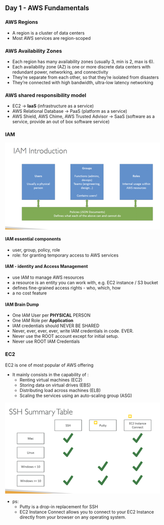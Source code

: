 ## Day 1 - AWS Fundamentals

### AWS Regions
- A region is a cluster of data centers
- Most AWS services are region-scoped


### AWS Availability Zones
- Each region has many availability zones (usually 3, min is 2, max is 6).
- Each availability zone (AZ) is one or more discrete data centers with redundant power, networking, and connectivity
- They’re separate from each other, so that they’re isolated from disasters
- They’re connected with high bandwidth, ultra-low latency networking

### AWS shared responsibility model
- EC2 -> **IaaS** (infrastructure as a service)
- AWS Relational Database -> PaaS (platform as a service)
- AWS Shield, AWS Chime, AWS Trusted Advisor -> SaaS (software as a service, provide an out of box software service)

### IAM
![IAM](IAM.png)
#### IAM essential components 
- user, group, policy, role
- role: for granting temporary access to AWS services

#### IAM - identity and Access Management
  -  use IAM to manage AWS resources
  -  a resource is an entity you can work with, e.g. EC2 instance / S3 bucket
  - defines fine-grained access rights - who, which, how
  - a no cost feature
    
#### IAM Brain Dump
- One IAM User per **PHYSICAL** PERSON
- One IAM Role per **Application**
- IAM credentials should NEVER BE SHARED
- Never, ever, ever, ever, write IAM credentials in code. EVER.
- Never use the ROOT account except for initial setup.
- Never use ROOT IAM Credentials

### EC2
EC2 is one of most popular of AWS offering
-  It mainly consists in the capability of :
    - Renting virtual machines (EC2)
    - Storing data on virtual drives (EBS)
    - Distributing load across machines (ELB)
    - Scaling the services using an auto-scaling group (ASG)

![SSH-Summary-Table](SSH-Summary-Table.png)

- ps:  
   - Putty is a drop-in replacement for SSH
   - EC2 Instance Connect allows you to connect to your EC2 Instance directly from your browser on any operating system.

